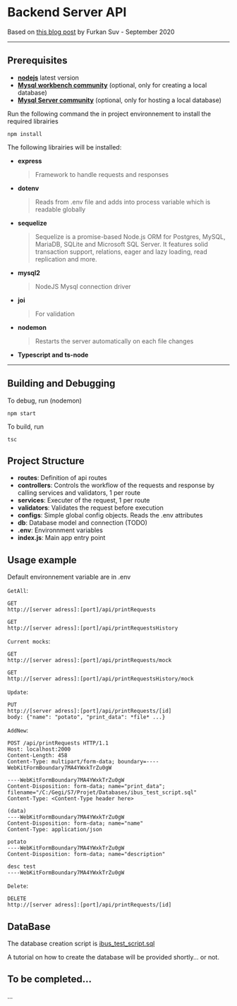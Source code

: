 # Backend Server API
Based on [this blog post](https://blog.dbi-services.com/build-api-backend-server-with-nodejs-and-postgresql/) by Furkan Suv - September 2020

---
## Prerequisites

 - [**nodejs**](https://nodejs.org/en/) latest version
 - [**Mysql workbench community**](https://dev.mysql.com/downloads/workbench/) (optional, only for creating a local database)
 - [**Mysql Server community**](https://dev.mysql.com/downloads/mysql/) (optional, only for hosting a local database)
   
Run the following command the in project environnement to install the required librairies 
```
npm install 
```
The following librairies will be installed:
- **express** 
  	>Framework to handle requests and responses
- **dotenv**
  	>Reads from .env file and adds into process variable which is readable globally
- **sequelize**
	>Sequelize is a promise-based Node.js ORM for Postgres, MySQL, MariaDB, SQLite and Microsoft SQL Server. It features solid transaction support, relations, eager and lazy loading, read replication and more.
- **mysql2**
	>NodeJS Mysql connection driver
- **joi**
	>For validation
- **nodemon**
	>Restarts the server automatically on each file changes
- **Typescript and ts-node**

---
## Building and Debugging
To debug, run (nodemon)
```
npm start 
```

To build, run 
```
tsc 
```

## Project Structure

- **routes**: Definition of api routes 
- **controllers**: Controls the workflow of the requests and response by calling services and validators, 1 per route
- **services**: Executer of the request, 1 per route
- **validators**: Validates the request before execution
- **configs**: Simple global config objects. Reads the .env attributes
- **db**: Database model and connection (TODO)
- **.env**: Environnment variables
- **index.js**: Main app entry point

## Usage example
Default environnement variable are in .env 

`GetAll`:
```
GET
http://[server adress]:[port]/api/printRequests

GET
http://[server adress]:[port]/api/printRequestsHistory
```

`Current mocks`:
```
GET
http://[server adress]:[port]/api/printRequests/mock

GET
http://[server adress]:[port]/api/printRequestsHistory/mock
```

`Update`:
```
PUT
http://[server adress]:[port]/api/printRequests/[id]
body: {"name": "potato", "print_data": *file* ...}
```

`AddNew`:
```
POST /api/printRequests HTTP/1.1
Host: localhost:2000
Content-Length: 458
Content-Type: multipart/form-data; boundary=----WebKitFormBoundary7MA4YWxkTrZu0gW

----WebKitFormBoundary7MA4YWxkTrZu0gW
Content-Disposition: form-data; name="print_data"; filename="/C:/Gegi/S7/Projet/Databases/ibus_test_script.sql"
Content-Type: <Content-Type header here>

(data)
----WebKitFormBoundary7MA4YWxkTrZu0gW
Content-Disposition: form-data; name="name"
Content-Type: application/json

potato
----WebKitFormBoundary7MA4YWxkTrZu0gW
Content-Disposition: form-data; name="description"

desc test
----WebKitFormBoundary7MA4YWxkTrZu0gW

```

`Delete`:
```
DELETE
http://[server adress]:[port]/api/printRequests/[id]
```
## DataBase
The database creation script is [ibus_test_script.sql](ibus_test_script.sql)

A tutorial on how to create the database will be provided shortly... or not.

## To be completed...
...